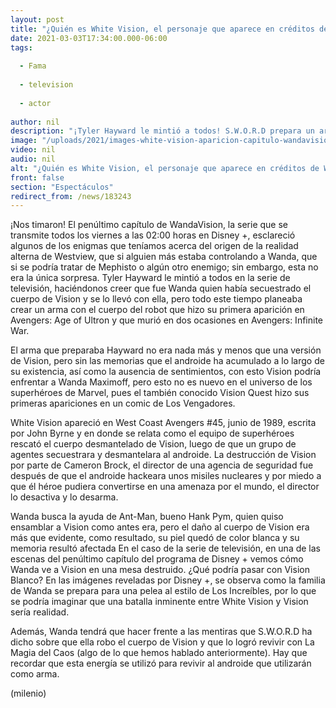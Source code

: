 ```yaml
---
layout: post
title: "¿Quién es White Vision, el personaje que aparece en créditos de WandaVision?"
date: 2021-03-03T17:34:00.000-06:00
tags:
  
  - Fama
  
  - television
  
  - actor
  
author: nil
description: "¡Tyler Hayward le mintió a todos! S.W.O.R.D prepara un arma para enfrentar a Wanda en Vestview. "
image: "/uploads/2021/images-white-vision-aparicion-capitulo-wandavision.jpg"
video: nil
audio: nil
alt: "¿Quién es White Vision, el personaje que aparece en créditos de WandaVision?"
front: false
section: "Espectáculos"
redirect_from: /news/183243
---
```


¡Nos timaron! El penúltimo capítulo de WandaVision, la serie que se transmite todos los viernes a las 02:00 horas en Disney +, esclareció algunos de los enigmas que teníamos acerca del origen de la realidad alterna de Westview, que si alguien más estaba controlando a Wanda, que si se podría tratar de Mephisto o algún otro enemigo; sin embargo, esta no era la única sorpresa. Tyler Hayward le mintió a todos en la serie de televisión, haciéndonos creer que fue Wanda quien había secuestrado el cuerpo de Vision y se lo llevó con ella, pero todo este tiempo planeaba crear un arma con el cuerpo del robot que hizo su primera aparición en Avengers: Age of Ultron y que murió en dos ocasiones en Avengers: Infinite War. 

El arma que preparaba Hayward no era nada más y menos que una versión de Vision, pero sin las memorias que el androide ha acumulado a lo largo de su existencia, así como la ausencia de sentimientos, con esto Vision podría enfrentar a Wanda Maximoff, pero esto no es nuevo en el universo de los superhéroes de Marvel, pues el también conocido Vision Quest hizo sus primeras apariciones en un comic de Los Vengadores. 

White Vision apareció en West Coast Avengers #45, junio de 1989, escrita por John Byrne y en donde se relata como el equipo de superhéroes rescató el cuerpo desmantelado de Vision, luego de que un grupo de agentes secuestrara y desmantelara al androide. La destrucción de Vision por parte de Cameron Brock, el director de una agencia de seguridad fue después de que el androide hackeara unos misiles nucleares y por miedo a que él héroe pudiera convertirse en una amenaza por el mundo, el director lo desactiva y lo desarma. 

Wanda busca la ayuda de Ant-Man, bueno Hank Pym, quien quiso ensamblar a Vision como antes era, pero el daño al cuerpo de Vision era más que evidente, como resultado, su piel quedó de color blanca y su memoria resultó afectada  En el caso de la serie de televisión, en una de las escenas del penúltimo capítulo del programa de Disney + vemos cómo Wanda ve a Vision en una mesa destruido. ¿Qué podría pasar con Vision Blanco? En las imágenes reveladas por Disney +, se observa como la familia de Wanda se prepara para una pelea al estilo de Los Increíbles, por lo que se podría imaginar que una batalla inminente entre White Vision y Vision sería realidad. 

Además, Wanda tendrá que hacer frente a las mentiras que S.W.O.R.D ha dicho sobre que ella robo el cuerpo de Vision y que lo logró revivir con La Magia del Caos (algo de lo que hemos hablado anteriormente). Hay que recordar que esta energía se utilizó para revivir al androide que utilizarán como arma.  

(milenio)
